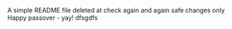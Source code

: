A simple README file
deleted at
check again
and again
safe changes only
Happy passover - yay!
dfsgdfs
